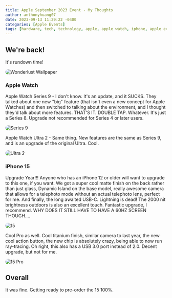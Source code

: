 ```yaml
---
title: Apple September 2023 Event - My Thoughts
author: anthonyhuang07
date: 2023-09-13 11:29:22 -0400
categories: [Apple Events]
tags: [hardware, tech, technology, apple, apple watch, iphone, apple event]
---
```


## We're back!

It's rundown time!

<img src="https://images.macrumors.com/t/lG8DURPGivMKpJYypmVBju3aC3M=/1920x/article-new/2023/08/apple-2023-event.jpg" alt="Wonderlust Wallpaper" style="border-radius: 0.75rem"/>

### Apple Watch

Apple Watch Series 9 - I don't know. It's an update, and it SUCKS. They talked about one new "big" feature (that isn't even a new concept for Apple Watches) and then switched to talking about the environment, and I thought they'd talk about more features. THAT'S IT. DOUBLE TAP. Whatever. It's just a Series 8. Upgrade not recommended for Series 4 or later users.

<img src="https://www.cnet.com/a/img/resize/b6207dc622eff32a38d302dc41f798d8f9fcff0a/hub/2023/09/12/44e0af2e-1594-4277-b7e2-6537c6e7bc2d/apple-watch-series-9.png?auto=webp&width=1200" alt="Series 9" style="border-radius: 0.75rem"/>

Apple Watch Ultra 2 - Same thing. New features are the same as Series 9, and is an upgrade of the original Ultra. Cool.

<img src="https://www.cnet.com/a/img/resize/0081dc5aa78dfa9bbfa3d5c55c29a38f001f78a5/hub/2023/09/12/ce0d58a5-da3c-4a65-85a4-6fdfca919022/apple-watch-ultra-2.png?auto=webp&precrop=2842,1596,x59,y0&width=1200" alt="Ultra 2" style="border-radius: 0.75rem"/>

### iPhone 15

Upgrade Year!!! Anyone who has an iPhone 12 or older will want to upgrade to this one, if you want. We got a super cool matte finish on the back rather than just glass, Dynamic Island on the base model, really awesome camera that allows for a telephoto mode without an actual telephoto lens, perfect for me. And finally, the long awaited USB-C. Lightning is dead! The 2000 nit brightness outdoors is also an excellent touch. Fantastic upgrade, I recommend. WHY DOES IT STILL HAVE TO HAVE A 60HZ SCREEN THOUGH....

<img src="https://store.storeimages.cdn-apple.com/4982/as-images.apple.com/is/iphone-15-model-unselect-gallery-1-202309_FMT_WHH?wid=1280&hei=492&fmt=p-jpg&qlt=80&.v=1692810662701" alt="15" style="border-radius: 0.75rem"/>

Cool Pro as well. Cool titanium finish, similar camera to last year, the new cool action button, the new chip is absolutely crazy, being able to now run ray-tracing. Oh right, this also has a USB 3.0 port instead of 2.0. Decent upgrade, but not for me.

<img src="https://store.storeimages.cdn-apple.com/4982/as-images.apple.com/is/iphone-15-pro-model-unselect-gallery-1-202309_FMT_WHH?wid=1280&hei=492&fmt=p-jpg&qlt=80&.v=1693010531618" alt="15 Pro" style="border-radius: 0.75rem"/>

## Overall

It was fine. Getting ready to pre-order the 15 100%. 